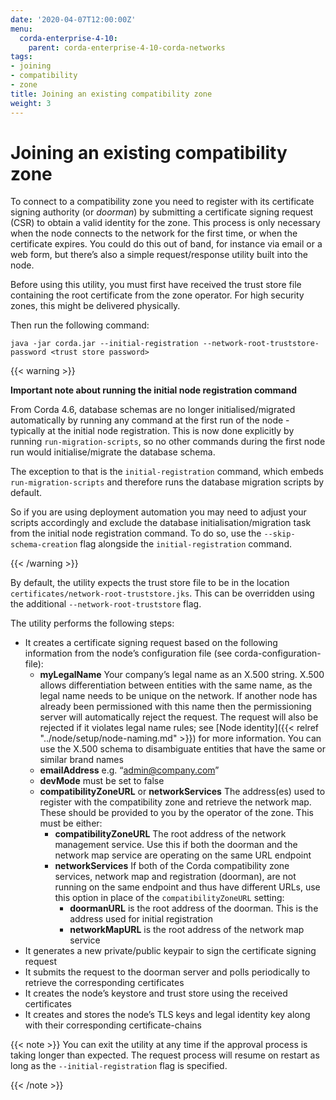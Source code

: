 ```yaml
---
date: '2020-04-07T12:00:00Z'
menu:
  corda-enterprise-4-10:
    parent: corda-enterprise-4-10-corda-networks
tags:
- joining
- compatibility
- zone
title: Joining an existing compatibility zone
weight: 3
---
```


# Joining an existing compatibility zone

To connect to a compatibility zone you need to register with its certificate signing authority (or *doorman*) by
submitting a certificate signing request (CSR) to obtain a valid identity for the zone. This process is only necessary
when the node connects to the network for the first time, or when the certificate expires. You could do this out of
band, for instance via email or a web form, but there’s also a simple request/response utility built into the node.

Before using this utility, you must first have received the trust store file containing the root certificate from the
zone operator. For high security zones, this might be delivered physically.

Then run the following command:

`java -jar corda.jar --initial-registration --network-root-truststore-password <trust store password>`

{{< warning >}}

**Important note about running the initial node registration command**

From Corda 4.6, database schemas are no longer initialised/migrated automatically by running any command at the first run of the node - typically at the initial node registration. This is now done explicitly by running `run-migration-scripts`, so no other commands during the first node run would initialise/migrate the database schema.

The exception to that is the `initial-registration` command, which embeds `run-migration-scripts` and therefore runs the database migration scripts by default.

So if you are using deployment automation you may need to adjust your scripts accordingly and exclude the database initialisation/migration task from the initial node registration command. To do so, use the `--skip-schema-creation` flag alongside the `initial-registration` command.


{{< /warning >}}

By default, the utility expects the trust store file to be in the location `certificates/network-root-truststore.jks`.
This can be overridden using the additional `--network-root-truststore` flag.

The utility performs the following steps:


* It creates a certificate signing request based on the following information from the node’s configuration file (see
corda-configuration-file):
  * **myLegalName** Your company’s legal name as an X.500 string. X.500 allows differentiation between entities with the same
name, as the legal name needs to be unique on the network. If another node has already been permissioned with this
name then the permissioning server will automatically reject the request. The request will also be rejected if it
violates legal name rules; see [Node identity]({{< relref "../node/setup/node-naming.md" >}}) for more information. You can use the X.500 schema to disambiguate
entities that have the same or similar brand names
  * **emailAddress** e.g. “[admin@company.com](mailto:admin@company.com)”
  * **devMode** must be set to false
  * **compatibilityZoneURL** or **networkServices** The address(es) used to register with the compatibility zone and
retrieve the network map. These should be provided to you by the operator of the zone. This must be either:
    * **compatibilityZoneURL** The root address of the network management service. Use this if both the doorman and the
network map service are operating on the same URL endpoint
    * **networkServices** If both of the Corda compatibility zone services, network map and registration (doorman), are not running on the same endpoint and thus have different URLs, use this option in place of the `compatibilityZoneURL` setting:
        * **doormanURL** is the root address of the doorman. This is the address used for initial registration
        * **networkMapURL** is the root address of the network map service
* It generates a new private/public keypair to sign the certificate signing request
* It submits the request to the doorman server and polls periodically to retrieve the corresponding certificates
* It creates the node’s keystore and trust store using the received certificates
* It creates and stores the node’s TLS keys and legal identity key along with their corresponding certificate-chains

{{< note >}}
You can exit the utility at any time if the approval process is taking longer than expected. The request
process will resume on restart as long as the `--initial-registration` flag is specified.

{{< /note >}}
